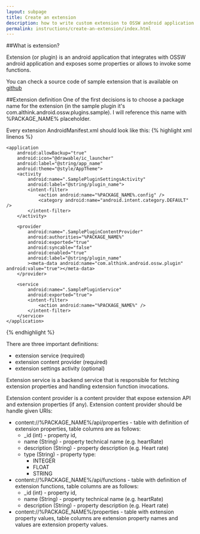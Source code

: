 ```yaml
---
layout: subpage
title: Create an extension
description: how to write custom extension to OSSW android application.
permalink: instructions/create-an-extension/index.html
---
```


##What is extension?

Extension (or plugin) is an android application that integrates with OSSW android application and exposes some properties or allows to invoke some functions.

You can check a source code of sample extension that is available on [github](https://github.com/ossw/ossw-android-sample-plugin)

##Extension definition
One of the first decisions is to choose a package name for the extension (in the sample plugin it's com.althink.android.ossw.plugins.sample). I will reference this name with %PACKAGE_NAME% placeholder.

Every extension AndroidManifest.xml should look like this:
{% highlight xml linenos %}
<?xml version="1.0" encoding="utf-8"?>
<manifest xmlns:android="http://schemas.android.com/apk/res/android"
    package="%PACKAGE_NAME%">

    <application
        android:allowBackup="true"
        android:icon="@drawable/ic_launcher"
        android:label="@string/app_name"
        android:theme="@style/AppTheme">
        <activity
            android:name=".SamplePluginSettingsActivity"
            android:label="@string/plugin_name">
            <intent-filter>
                <action android:name="%PACKAGE_NAME%.config" />
                <category android:name="android.intent.category.DEFAULT" />
            </intent-filter>
        </activity>

        <provider
            android:name=".SamplePluginContentProvider"
            android:authorities="%PACKAGE_NAME%"
            android:exported="true"
            android:syncable="false"
            android:enabled="true"
            android:label="@string/plugin_name"
            ><meta-data android:name="com.althink.android.ossw.plugin" android:value="true"></meta-data>
        </provider>

        <service
            android:name=".SamplePluginService"
            android:exported="true">
            <intent-filter>
                <action android:name="%PACKAGE_NAME%" />
            </intent-filter>
        </service>
    </application>
</manifest>
{% endhighlight %}

There are three important definitions:
- extension service (required)
- extension content provider (required)
- extension settings activity (optional)

Extension service is a backend service that is responsible for fetching extension properties and handling extension function invocations.

Extension content provider is a content provider that expose extension API and extension properties (if any). Extension content provider should be handle given URIs:

- content://%PACKAGE_NAME%/api/properties - table with definition of extension properties, table columns are as follows:
	- _id (int) - property id,
    - name (String) - property technical name (e.g. heartRate)
    - description (String) - property description (e.g. Heart rate)
    - type (String) - property type:
    	- INTEGER
    	- FLOAT
    	- STRING
- content://%PACKAGE_NAME%/api/functions - table with definition of extension functions, table columns are as follows:
	- _id (int) - property id,
    - name (String) - property technical name (e.g. heartRate)
    - description (String) - property description (e.g. Heart rate)
- content://%PACKAGE_NAME%/properties - table with extension property values, table columns are extension property names and values are extension property values.